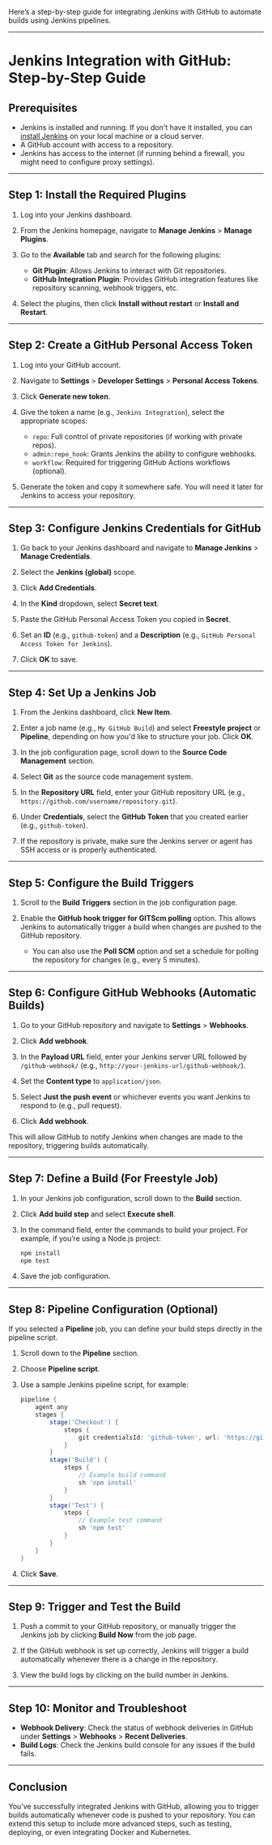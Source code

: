 Here’s a step-by-step guide for integrating Jenkins with GitHub to automate builds using Jenkins pipelines.

---

# Jenkins Integration with GitHub: Step-by-Step Guide

## Prerequisites

- Jenkins is installed and running. If you don't have it installed, you can [install Jenkins](https://www.jenkins.io/doc/book/installing/) on your local machine or a cloud server.
- A GitHub account with access to a repository.
- Jenkins has access to the internet (if running behind a firewall, you might need to configure proxy settings).

---

## Step 1: Install the Required Plugins

1. Log into your Jenkins dashboard.

2. From the Jenkins homepage, navigate to **Manage Jenkins** > **Manage Plugins**.

3. Go to the **Available** tab and search for the following plugins:
   - **Git Plugin**: Allows Jenkins to interact with Git repositories.
   - **GitHub Integration Plugin**: Provides GitHub integration features like repository scanning, webhook triggers, etc.

4. Select the plugins, then click **Install without restart** or **Install and Restart**.

---

## Step 2: Create a GitHub Personal Access Token

1. Log into your GitHub account.

2. Navigate to **Settings** > **Developer Settings** > **Personal Access Tokens**.

3. Click **Generate new token**.

4. Give the token a name (e.g., `Jenkins Integration`), select the appropriate scopes:
   - `repo`: Full control of private repositories (if working with private repos).
   - `admin:repo_hook`: Grants Jenkins the ability to configure webhooks.
   - `workflow`: Required for triggering GitHub Actions workflows (optional).

5. Generate the token and copy it somewhere safe. You will need it later for Jenkins to access your repository.

---

## Step 3: Configure Jenkins Credentials for GitHub

1. Go back to your Jenkins dashboard and navigate to **Manage Jenkins** > **Manage Credentials**.

2. Select the **Jenkins (global)** scope.

3. Click **Add Credentials**.

4. In the **Kind** dropdown, select **Secret text**.

5. Paste the GitHub Personal Access Token you copied in **Secret**.

6. Set an **ID** (e.g., `github-token`) and a **Description** (e.g., `GitHub Personal Access Token for Jenkins`).

7. Click **OK** to save.

---

## Step 4: Set Up a Jenkins Job

1. From the Jenkins dashboard, click **New Item**.

2. Enter a job name (e.g., `My GitHub Build`) and select **Freestyle project** or **Pipeline**, depending on how you'd like to structure your job. Click **OK**.

3. In the job configuration page, scroll down to the **Source Code Management** section.

4. Select **Git** as the source code management system.

5. In the **Repository URL** field, enter your GitHub repository URL (e.g., `https://github.com/username/repository.git`).

6. Under **Credentials**, select the **GitHub Token** that you created earlier (e.g., `github-token`).

7. If the repository is private, make sure the Jenkins server or agent has SSH access or is properly authenticated.

---

## Step 5: Configure the Build Triggers

1. Scroll to the **Build Triggers** section in the job configuration page.

2. Enable the **GitHub hook trigger for GITScm polling** option. This allows Jenkins to automatically trigger a build when changes are pushed to the GitHub repository.

   - You can also use the **Poll SCM** option and set a schedule for polling the repository for changes (e.g., every 5 minutes).

---

## Step 6: Configure GitHub Webhooks (Automatic Builds)

1. Go to your GitHub repository and navigate to **Settings** > **Webhooks**.

2. Click **Add webhook**.

3. In the **Payload URL** field, enter your Jenkins server URL followed by `/github-webhook/` (e.g., `http://your-jenkins-url/github-webhook/`).

4. Set the **Content type** to `application/json`.

5. Select **Just the push event** or whichever events you want Jenkins to respond to (e.g., pull request).

6. Click **Add webhook**.

This will allow GitHub to notify Jenkins when changes are made to the repository, triggering builds automatically.

---

## Step 7: Define a Build (For Freestyle Job)

1. In your Jenkins job configuration, scroll down to the **Build** section.

2. Click **Add build step** and select **Execute shell**.

3. In the command field, enter the commands to build your project. For example, if you’re using a Node.js project:

   ```bash
   npm install
   npm test
   ```

4. Save the job configuration.

---

## Step 8: Pipeline Configuration (Optional)

If you selected a **Pipeline** job, you can define your build steps directly in the pipeline script.

1. Scroll down to the **Pipeline** section.

2. Choose **Pipeline script**.

3. Use a sample Jenkins pipeline script, for example:

   ```groovy
   pipeline {
       agent any
       stages {
           stage('Checkout') {
               steps {
                   git credentialsId: 'github-token', url: 'https://github.com/username/repository.git'
               }
           }
           stage('Build') {
               steps {
                   // Example build command
                   sh 'npm install'
               }
           }
           stage('Test') {
               steps {
                   // Example test command
                   sh 'npm test'
               }
           }
       }
   }
   ```

4. Click **Save**.

---

## Step 9: Trigger and Test the Build

1. Push a commit to your GitHub repository, or manually trigger the Jenkins job by clicking **Build Now** from the job page.

2. If the GitHub webhook is set up correctly, Jenkins will trigger a build automatically whenever there is a change in the repository.

3. View the build logs by clicking on the build number in Jenkins.

---

## Step 10: Monitor and Troubleshoot

- **Webhook Delivery**: Check the status of webhook deliveries in GitHub under **Settings** > **Webhooks** > **Recent Deliveries**.
- **Build Logs**: Check the Jenkins build console for any issues if the build fails.

---

## Conclusion

You’ve successfully integrated Jenkins with GitHub, allowing you to trigger builds automatically whenever code is pushed to your repository. 
You can extend this setup to include more advanced steps, such as testing, deploying, or even integrating Docker and Kubernetes.
